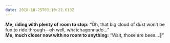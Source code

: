 ```yaml
---
date: 2018-10-25T03:10:22.613Z
---
```


**Me, riding with plenty of room to stop:** “Oh, that big cloud of dust won’t be fun to ride through—oh well, whatchagonnado…”  
**Me, much closer now with no room to anything:** “Wait, those are bees…🐝”
